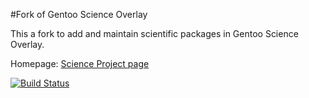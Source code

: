 #Fork of Gentoo Science Overlay

This a fork to add and maintain scientific packages in Gentoo Science Overlay. 


Homepage: [Science Project page](https://wiki.gentoo.org/wiki/Project:Science/Overlay)


[![Build Status](https://travis-ci.org/freeh4cker/sci.svg?branch=master)](https://travis-ci.org/freeh4cker/sci)

